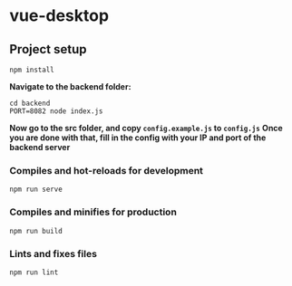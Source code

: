 # vue-desktop

## Project setup
```
npm install
```

**Navigate to the backend folder:**
```
cd backend
PORT=8082 node index.js
```
**Now go to the src folder, and copy `config.example.js` to `config.js`**
**Once you are done with that, fill in the config with your IP and port of the backend server**

### Compiles and hot-reloads for development
```
npm run serve
```

### Compiles and minifies for production
```
npm run build
```

### Lints and fixes files
```
npm run lint
```
